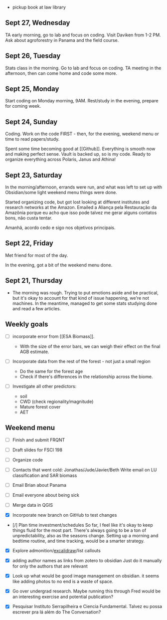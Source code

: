 - pickup book at law library
## Sept 27, Wednesday
TA early morning, go to lab and focus on coding.
Visit Daviken from 1-2 PM. Ask about agroforestry in Panama and the field course.
## Sept 26, Tuesday

Stats class in the morning.
Go to lab and focus on coding.
TA meeting in the afternoon, then can come home and code some more.

## Sept 25, Monday

Start coding on Monday morning, 9AM.
Rest/study in the evening, prepare for coming week.
## Sept 24, Sunday

Coding. Work on the code FIRST - then, for the evening, weekend menu or time to read papers/study.

Spent some time becoming good at [[Github]]. Everything is smooth now and making perfect sense. Vault is backed up, so is my code. Ready to organize everything across Polaris, Janus and Athina!



## Sept 23, Saturday

In the morning/afternoon, errands were run, and what was left to set up with Obsidian/some light weekend menu things were done.

Started organizing code, but got lost looking at different institutes and research networks at the Amazon. Emailed a Aliança pela Restauração da Amazônia porque eu acho que isso pode talvez me gerar alguns contatos bons, não custa tentar.

Amanhã, acordo cedo e sigo nos objetivos principais.

## Sept 22, Friday

Met friend for most of the day.

In the evening, got a bit of the weekend menu done.
## Sept 21, Thursday

- The morning was rough. Trying to put emotions aside and be practical, but it's okay to account for that kind of issue happening, we're not machines. In the meantime, managed to get some stats studying done and read a few articles.

## Weekly goals

- [ ] incorporate error from [[ESA Biomass]].
	- With the size of the error bars, we can weigh their effect on the final AGB estimate.

- [ ] Incorporate data from the rest of the forest - not just a small region
	- Do the same for the forest age
	- Check if there's differences in the relationship across the biome.

- [ ] Investigate all other predictors:
	- soil
	- CWD (check regionality/magnitude)
	- Mature forest cover
	- AET

## Weekend menu
- [ ] Finish and submit FRQNT
- [ ] Draft slides for FSCI 198
- [ ] Organize code
- [ ] Contacts that went cold: Jonathas/Jude/Javier/Beth
	Write email on LU classification and SAR biomass
- [ ] Email Brian about Panama
- [ ] Email everyone about being sick
- [ ] Merge data in QGIS

- [x] Incorporate new branch on GitHub to test changes
- [/] Plan time investment/schedules
	So far, I feel like it's okay to keep things fluid for the most part. There's always going to be a ton of unpredictability, also as the seasons change. Setting up a morning and bedtime routine, and time tracking, would be a smarter strategy.
- [x] Explore admonition/[excalidraw](https://www.youtube.com/watch?v=nB4cOfn0xAs)/list callouts
- [x] adding author names as links from zotero to obsidian
		Just do it manually for only the authors that are relevant
- [x] Look up what would be good image management on obsidian. it seems like adding photos to no end is a waste of space.
- [x] Go over undergrad research. Maybe running this through Fred would be an interesting exercise and potential publication?
- [x] Pesquisar Instituto Serrapilheira e Ciencia Fundamental. Talvez eu possa escrever pra lá além do The Conversation?

